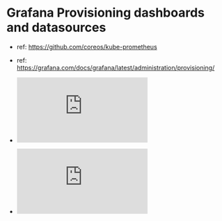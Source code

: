# Grafana Provisioning dashboards and datasources 

- ref: https://github.com/coreos/kube-prometheus
- ref: https://grafana.com/docs/grafana/latest/administration/provisioning/


- ![Docker Solution](https://github.com/NarendranathPanda/grafana-provision/blob/master/docker-solution/README.md)
- ![Kubernetes Solution](https://github.com/NarendranathPanda/grafana-provision/blob/master/kubernetes-solution/README.md)
